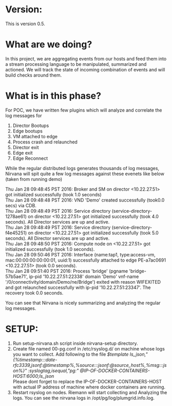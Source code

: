 # Version:
This is version 0.5.

# What are we doing?
In this project, we are aggregating events from our hosts and feed them into a stream processing
language to be manipulated, summarized and actioned.
We will track the state of incoming combination of events and will build checks around them.

# What is in this phase?
For POC, we have written few plugins which will analyze and correlate the log messages for

1. Director Bootups
2. Edge bootups
3. VM attached to edge
4.  Process crash and relaunched
5.  Director exit
6.  Edge exit
7.  Edge Reconnect

While the regular distributed logs generates thousands of log messages, Nirvana will spit quite a few log messages against these evenets like below (taken from running demo)

Thu Jan 28 09:48:45 PST 2016: Broker and SM on director <muneeb-pc> <10.22.27.51> got initialized successfully (took 1.0 seconds) <br />
Thu Jan 28 09:48:48 PST 2016: VND 'Demo' created successfully (took0.0 secs) via CDB. <br />
Thu Jan 28 09:48:49 PST 2016: Service directory (service-directory-1278ae61) on director <muneeb-pc> <10.22.27.51> got initialized successfully (took 4.0 seconds). All Director services are up and active. <br />
Thu Jan 28 09:48:49 PST 2016: Service directory (service-directory-f4e45251) on director <muneeb-pc> <10.22.27.51> got initialized successfully (took 5.0 seconds). All Director services are up and active. <br />
Thu Jan 28 09:48:50 PST 2016: Compute node on <muneeb-pc> <10.22.27.51> got initialized successfully (took 1.0 seconds). <br />
Thu Jan 28 09:50:46 PST 2016: Interface (name:tap1, type:access-vm, mac:00:00:00:00:00:01, uuid:1) successfully attached to edge PE-a7ac0691 <muneeb-pc> <10.22.27.51> (took 0.0 seconds). <br />
Thu Jan 28 09:51:40 PST 2016: Process 'bridge' (pgname 'bridge-57b5ae71', ip-pid '10.22.27.51:22338' domain 'Demo' vnf-name '/0/connectivity/domain/Demo/ne/Bridge') exited with reason WIFEXITED and got relaunched successfully with ip-pid '10.22.27.51:23347'. The recovery took 0.0 seconds. <br />

You can see that Nirvana is nicely summarizing and analyzing the regular log messages.

SETUP:
======
  1. Run setup-nirvana.sh script inside nirvana-setup directory.
  2. Create file named 00-pg.conf in /etc/rsyslog.d/ on machine whose logs you want to collect. Add following to the file
     *$template ls_json,"{%timestamp:::date-rfc3339,jsonf:@timestamp%,%source:::jsonf:@source_host%,%msg:::json%}"
     :syslogtag,isequal,"pg:" @IP-OF-DOCKER-CONTAINERS-HOST:6000;ls_json <br />*
     Please dont forget to replace the IP-OF-DOCKER-CONTAINERS-HOST with actual IP address of machine where docker containers are running.
  3. Restart rsyslog on nodes.
Riemann will start collecting and Analyzing the logs. You can see the nirvana logs in /opt/pg/log/plumgrid.info.log.

